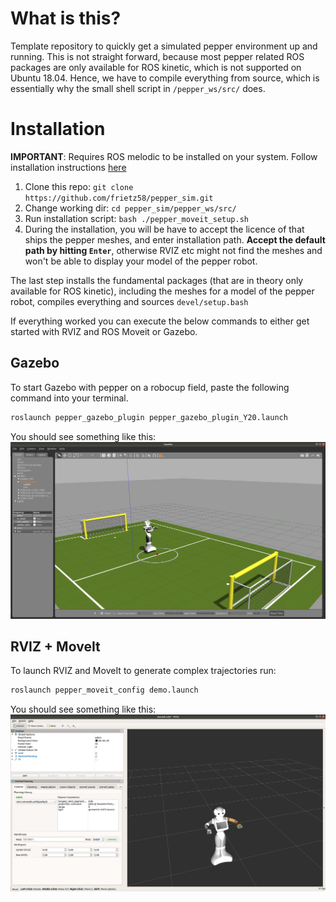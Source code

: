 # What is this?

Template repository to quickly get a simulated pepper environment up and running. This is not straight forward, because most pepper related ROS packages are only available for ROS kinetic, which is not supported on Ubuntu 18.04. Hence, we have to compile everything from source, which is essentially why the small shell script in `/pepper_ws/src/` does.

# Installation
**IMPORTANT**: Requires ROS melodic to be installed on your system. Follow installation instructions <a href="http://wiki.ros.org/melodic/Installation/Ubuntu" target="_blank">here</a>

1. Clone this repo: `git clone https://github.com/frietz58/pepper_sim.git`
2. Change working dir: `cd pepper_sim/pepper_ws/src/`
3. Run installation script: `bash ./pepper_moveit_setup.sh`
4. During the installation, you will be have to accept the licence of that ships the pepper meshes, and enter installation path. **Accept the default path by hitting `Enter`**, otherwise RVIZ etc might not find the meshes and won't be able to display your model of the pepper robot.

The last step installs the fundamental packages (that are in theory only available for ROS kinetic), including the meshes for a model of the pepper robot, compiles everything and sources `devel/setup.bash` 

If everything worked you can execute the below commands to either get started with RVIZ and ROS Moveit or Gazebo.

## Gazebo
To start Gazebo with pepper on a robocup field, paste the following command into your terminal. 
```bash
roslaunch pepper_gazebo_plugin pepper_gazebo_plugin_Y20.launch
```
You should see something like this:
<img src="gazebo.png"></img>

## RVIZ + MoveIt
To launch RVIZ and MoveIt to generate complex trajectories run:
```bash
roslaunch pepper_moveit_config demo.launch
```
You should see something like this:
<img src="rviz.png"></img>
